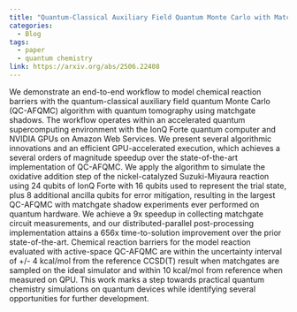 ```yaml
---
title: "Quantum-Classical Auxiliary Field Quantum Monte Carlo with Matchgate Shadows on Trapped Ion Quantum Computers"
categories:
  - Blog
tags:
  - paper
  - quantum chemistry
link: https://arxiv.org/abs/2506.22408
---
```


We demonstrate an end-to-end workflow to model chemical reaction barriers with the quantum-classical auxiliary field quantum Monte Carlo (QC-AFQMC) algorithm with quantum tomography using matchgate shadows. The workflow operates within an accelerated quantum supercomputing environment with the IonQ Forte quantum computer and NVIDIA GPUs on Amazon Web Services. We present several algorithmic innovations and an efficient GPU-accelerated execution, which achieves a several orders of magnitude speedup over the state-of-the-art implementation of QC-AFQMC. We apply the algorithm to simulate the oxidative addition step of the nickel-catalyzed Suzuki-Miyaura reaction using 24 qubits of IonQ Forte with 16 qubits used to represent the trial state, plus 8 additional ancilla qubits for error mitigation, resulting in the largest QC-AFQMC with matchgate shadow experiments ever performed on quantum hardware. We achieve a 9x speedup in collecting matchgate circuit measurements, and our distributed-parallel post-processing implementation attains a 656x time-to-solution improvement over the prior state-of-the-art. Chemical reaction barriers for the model reaction evaluated with active-space QC-AFQMC are within the uncertainty interval of +/- 4 kcal/mol from the reference CCSD(T) result when matchgates are sampled on the ideal simulator and within 10 kcal/mol from reference when measured on QPU. This work marks a step towards practical quantum chemistry simulations on quantum devices while identifying several opportunities for further development.
